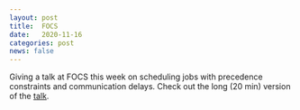 ```yaml
---
layout: post
title:  FOCS
date:   2020-11-16
categories: post
news: false
---
```

Giving a talk at FOCS this week on scheduling jobs with precedence constraints and communication delays. Check out the long (20 min) version of the [talk](https://www.youtube.com/watch?v=2NKTHemMdOs&list=PL3DbynX8gwfJa1FTixxEF484CS8V0BBRB).